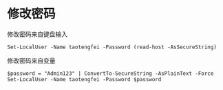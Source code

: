 # 修改密码

修改密码来自键盘输入

```纯文本
Set-LocalUser -Name taotengfei -Password (read-host -AsSecureString)
```

修改密码来自变量

```纯文本
$password = "Admin123" | ConvertTo-SecureString -AsPlainText -Force
Set-LocalUser -Name taotengfei -Password $password
```
